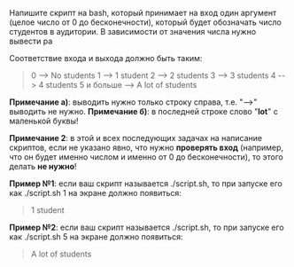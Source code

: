 Напишите скрипт на bash, который принимает на вход один аргумент (целое число от 0 до бесконечности), который будет обозначать число студентов в аудитории. В зависимости от значения числа нужно вывести ра

Соответствие входа и выхода должно быть таким:
>0 -->  No students
>1 -->  1 student
>2 -->  2 students
>3 -->  3 students
>4 -->  4 students
>5 и больше --> A lot of students

**Примечание а)**: выводить нужно только строку справа, т.е. "-->" выводить не нужно.
**Примечание б)**: в последней строке слово "**lot**" с маленькой буквы!

**Примечание 2**: в этой и всех последующих задачах на написание скриптов, если не указано явно, что нужно **проверять вход** (например, что он будет именно числом и именно от 0 до бесконечности), то этого делать **не нужно**!

**Пример №1**: если ваш скрипт называется ./script.sh, то при запуске его как ./script.sh 1 на экране должно появиться:
>1 student

**Пример №2**: если ваш скрипт называется ./script.sh, то при запуске его как ./script.sh 5 на экране должно появиться:
>A lot of students